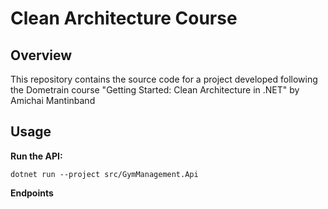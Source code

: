 # Clean Architecture Course

## Overview

This repository contains the source code for a project developed following the Dometrain course "Getting Started: Clean Architecture in .NET" by Amichai Mantinband

## Usage

**Run the API:**

```
dotnet run --project src/GymManagement.Api
```

**Endpoints**
